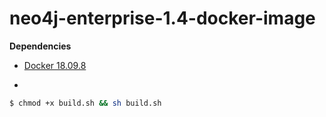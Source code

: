 # neo4j-enterprise-1.4-docker-image

**Dependencies**
* [Docker 18.09.8](https://www.docker.com/)

- 
```sh
$ chmod +x build.sh && sh build.sh
```
